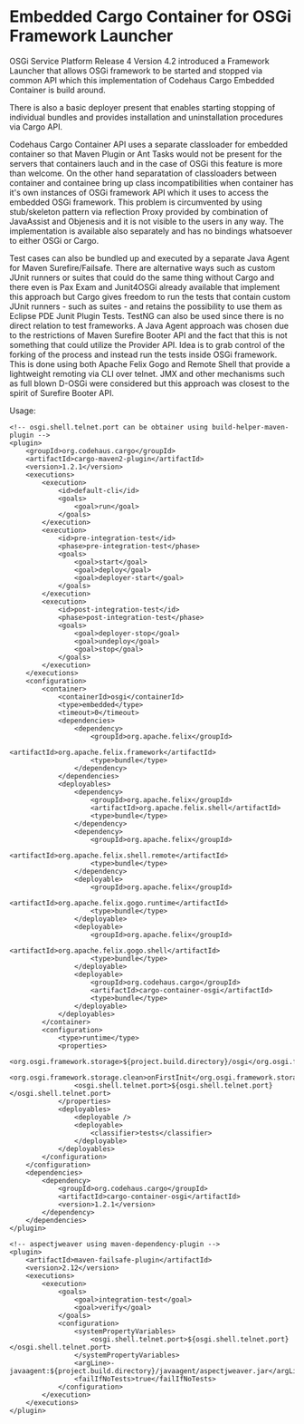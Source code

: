 Embedded Cargo Container for OSGi Framework Launcher
====================================================

OSGi Service Platform Release 4 Version 4.2 introduced a Framework Launcher that 
allows OSGi framework to be started and stopped via common API which this implementation
of Codehaus Cargo Embedded Container is build around.

There is also a basic deployer present that enables starting stopping of individual bundles 
and provides installation and uninstallation procedures via Cargo API.

Codehaus Cargo Container API uses a separate classloader for embedded container so that 
Maven Plugin or Ant Tasks would not be present for the servers that containers lauch and
in the case of OSGi this feature is more than welcome. On the other hand separatation of 
classloaders between container and containee bring up class incompatibilities when container
has it's own instances of OSGi framework API which it uses to access the embedded OSGi 
framework. This problem is circumvented by using stub/skeleton pattern via reflection Proxy 
provided by combination of JavaAssist and Objenesis and it is not visible to the users 
in any way. The implementation is available also separately and has no bindings whatsoever 
to either OSGi or Cargo.

Test cases can also be bundled up and executed by a separate Java Agent for Maven Surefire/Failsafe. 
There are alternative ways such as custom JUnit runners or suites that could do the same 
thing without Cargo and there even is Pax Exam and Junit4OSGi already available that implement 
this approach but Cargo gives freedom to run the tests that contain custom JUnit runners - such
as suites - and retains the possibility to use them as Eclipse PDE Junit Plugin Tests. TestNG
can also be used since there is no direct relation to test frameworks. A Java Agent approach was
chosen due to the restrictions of Maven Surefire Booter API and the fact that this is not something
that could utilize the Provider API. Idea is to grab control of the forking of the process and 
instead run the tests inside OSGi framework. This is done using both Apache Felix Gogo and Remote 
Shell that provide a lightweight remoting via CLI over telnet. JMX and other mechanisms such as
full blown D-OSGi were considered but this approach was closest to the spirit of Surefire Booter API.

Usage:

	<!-- osgi.shell.telnet.port can be obtainer using build-helper-maven-plugin -->
	<plugin>
		<groupId>org.codehaus.cargo</groupId>
		<artifactId>cargo-maven2-plugin</artifactId>
		<version>1.2.1</version>
		<executions>
			<execution>
				<id>default-cli</id>
				<goals>
					<goal>run</goal>
				</goals>
			</execution>
			<execution>
				<id>pre-integration-test</id>
				<phase>pre-integration-test</phase>
				<goals>
					<goal>start</goal>
					<goal>deploy</goal>
					<goal>deployer-start</goal>
				</goals>
			</execution>
			<execution>
				<id>post-integration-test</id>
				<phase>post-integration-test</phase>
				<goals>
					<goal>deployer-stop</goal>
					<goal>undeploy</goal>
					<goal>stop</goal>
				</goals>
			</execution>
		</executions>
		<configuration>
			<container>
				<containerId>osgi</containerId>
				<type>embedded</type>
				<timeout>0</timeout>
				<dependencies>
					<dependency>
						<groupId>org.apache.felix</groupId>
						<artifactId>org.apache.felix.framework</artifactId>
						<type>bundle</type>
					</dependency>
				</dependencies>
				<deployables>
					<dependency>
						<groupId>org.apache.felix</groupId>
						<artifactId>org.apache.felix.shell</artifactId>
						<type>bundle</type>
					</dependency>
					<dependency>
						<groupId>org.apache.felix</groupId>
						<artifactId>org.apache.felix.shell.remote</artifactId>
						<type>bundle</type>
					</dependency>
					<deployable>
						<groupId>org.apache.felix</groupId>
						<artifactId>org.apache.felix.gogo.runtime</artifactId>
						<type>bundle</type>
					</deployable>
					<deployable>
						<groupId>org.apache.felix</groupId>
						<artifactId>org.apache.felix.gogo.shell</artifactId>
						<type>bundle</type>
					</deployable>
					<deployable>
						<groupId>org.codehaus.cargo</groupId>
						<artifactId>cargo-container-osgi</artifactId>
						<type>bundle</type>
					</deployable>
				</deployables>
			</container>
			<configuration>
				<type>runtime</type>
				<properties>
					<org.osgi.framework.storage>${project.build.directory}/osgi</org.osgi.framework.storage>
					<org.osgi.framework.storage.clean>onFirstInit</org.osgi.framework.storage.clean>
					<osgi.shell.telnet.port>${osgi.shell.telnet.port}</osgi.shell.telnet.port>
				</properties>
				<deployables>
					<deployable />
					<deployable>
						<classifier>tests</classifier> 
					</deployable>
				</deployables>
			</configuration>
		</configuration>
		<dependencies>
			<dependency>
				<groupId>org.codehaus.cargo</groupId>
				<artifactId>cargo-container-osgi</artifactId>
				<version>1.2.1</version>
			</dependency>
		</dependencies>
	</plugin>

	<!-- aspectjweaver using maven-dependency-plugin -->
	<plugin>
		<artifactId>maven-failsafe-plugin</artifactId>
		<version>2.12</version>
		<executions>
			<execution>
				<goals>
					<goal>integration-test</goal>
					<goal>verify</goal>
				</goals>
				<configuration>
					<systemPropertyVariables>
						<osgi.shell.telnet.port>${osgi.shell.telnet.port}</osgi.shell.telnet.port>
					</systemPropertyVariables>
					<argLine>-javaagent:${project.build.directory}/javaagent/aspectjweaver.jar</argLine>
					<failIfNoTests>true</failIfNoTests>
				</configuration>
			</execution>
		</executions>
	</plugin>